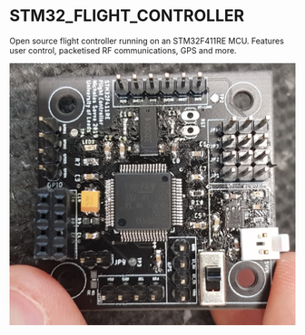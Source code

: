 # STM32_FLIGHT_CONTROLLER
Open source flight controller running on an STM32F411RE MCU. Features user control, packetised RF communications, GPS and more. 



![Alt text](pic2.jpg?raw=true "Flight controller PCB")
